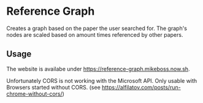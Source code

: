 # Reference Graph 
Creates a graph based on the paper the user searched for.
The graph's nodes are scaled based on amount times referenced by other papers.

## Usage
The website is availabe under https://reference-graph.mikeboss.now.sh.

Unfortunately CORS is not working with the Microsoft API.
Only usable with Browsers started without CORS. (see https://alfilatov.com/posts/run-chrome-without-cors/) 
